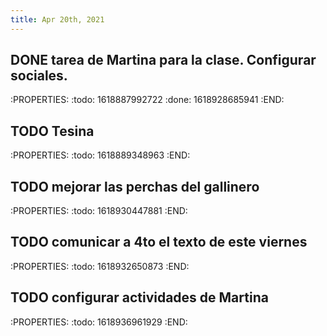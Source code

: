 ```yaml
---
title: Apr 20th, 2021
---
```


## DONE tarea de Martina para la clase. Configurar sociales.
:PROPERTIES:
:todo: 1618887992722
:done: 1618928685941
:END:
## TODO Tesina
:PROPERTIES:
:todo: 1618889348963
:END:
## TODO mejorar las perchas del gallinero
:PROPERTIES:
:todo: 1618930447881
:END:
## TODO comunicar a 4to el texto de este viernes
:PROPERTIES:
:todo: 1618932650873
:END:
## TODO configurar actividades de Martina
:PROPERTIES:
:todo: 1618936961929
:END:
##
